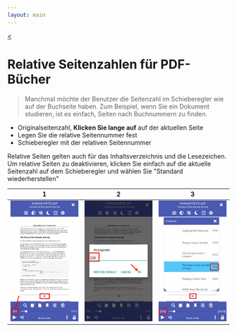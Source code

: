 ```yaml
---
layout: main
---
```

[<](/wiki/faq)

# Relative Seitenzahlen für PDF-Bücher

> Manchmal möchte der Benutzer die Seitenzahl im Schieberegler wie auf der Buchseite haben.
Zum Beispiel, wenn Sie ein Dokument studieren, ist es einfach, Seiten nach Buchnummern zu finden.

* Originalseitenzahl, __Klicken Sie lange auf__ auf der aktuellen Seite
* Legen Sie die relative Seitennummer fest
* Schieberegler mit der relativen Seitennummer

Relative Seiten gelten auch für das Inhaltsverzeichnis und die Lesezeichen.
Um relative Seiten zu deaktivieren, klicken Sie einfach auf die aktuelle Seitenzahl auf dem Schieberegler und wählen Sie &quot;Standard wiederherstellen&quot;

|1|2|3|
|-|-|-|
|![](1.png)|![](2.png)|![](3.png)|
